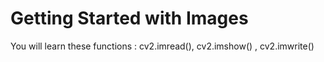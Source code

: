# Getting Started with Images
You will learn these functions : cv2.imread(), cv2.imshow() , cv2.imwrite()
